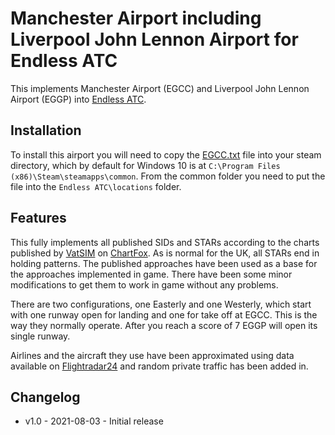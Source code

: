 # Manchester Airport including Liverpool John Lennon Airport for Endless ATC

This implements Manchester Airport (EGCC) and Liverpool John Lennon Airport (EGGP) into [Endless ATC](https://steamcommunity.com/app/666610).

## Installation
To install this airport you will need to copy the [EGCC.txt](./EGCC.txt) file into your steam directory, which by default for Windows 10 is at `C:\Program Files (x86)\Steam\steamapps\common`. From the common folder you need to put the file into the `Endless ATC\locations` folder.

## Features

This fully implements all published SIDs and STARs according to the charts published by [VatSIM](https://www.vatsim.uk/) on [ChartFox](https://chartfox.org/EGCC). As is normal for the UK, all STARs end in holding patterns. The published approaches have been used as a base for the approaches implemented in game. There have been some minor modifications to get them to work in game without any problems.

There are two configurations, one Easterly and one Westerly, which start with one runway open for landing and one for take off at EGCC. This is the way they normally operate. After you reach a score of 7 EGGP will open its single runway.

Airlines and the aircraft they use have been approximated using data available on [Flightradar24](https://www.flightradar24.com/data/airports/man) and random private traffic has been added in.

## Changelog

* v1.0 - 2021-08-03 - Initial release